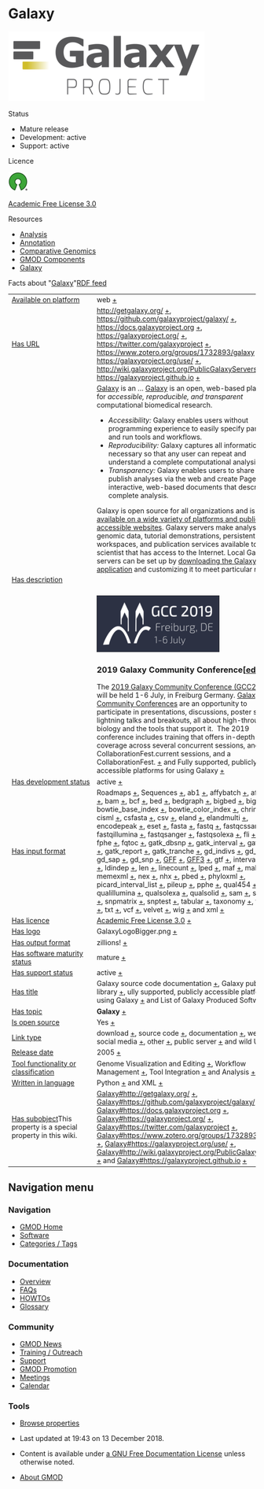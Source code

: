 



<span id="top"></span>




# <span dir="auto">Galaxy</span>










<img
src="https://raw.githubusercontent.com/GMOD/gmod.github.io/main/mediawiki/images/thumb/c/c7/GalaxyLogoBigger.png/400px-GalaxyLogoBigger.png"
srcset="https://raw.githubusercontent.com/GMOD/gmod.github.io/main/mediawiki/images/thumb/c/c7/GalaxyLogoBigger.png/600px-GalaxyLogoBigger.png 1.5x, https://raw.githubusercontent.com/GMOD/gmod.github.io/main/mediawiki/images/thumb/c/c7/GalaxyLogoBigger.png/800px-GalaxyLogoBigger.png 2x"
width="400" height="142" alt="Galaxy logo" />



Status



- Mature release
- Development: active
- Support: active



Licence


<a href="http://opensource.org/" rel="nofollow"><img
src="https://raw.githubusercontent.com/GMOD/gmod.github.io/main/mediawiki/images/thumb/6/66/Osi_symbol.png/40px-Osi_symbol.png"
srcset="https://raw.githubusercontent.com/GMOD/gmod.github.io/main/mediawiki/images/thumb/6/66/Osi_symbol.png/60px-Osi_symbol.png 1.5x, https://raw.githubusercontent.com/GMOD/gmod.github.io/main/mediawiki/images/thumb/6/66/Osi_symbol.png/80px-Osi_symbol.png 2x"
width="40" height="39" alt="} is open source" /></a>



<a href="http://opensource.org/licenses/AFL-3.0" class="external text"
rel="nofollow">Academic Free License 3.0</a>



Resources




- [Analysis](Category%3AAnalysis "Category%3AAnalysis")
- [Annotation](Category%3AAnnotation "Category%3AAnnotation")
- [Comparative
  Genomics](Category%3AComparative_Genomics "Category%3AComparative Genomics")
- [GMOD Components](Category%3AGMOD_Components "Category%3AGMOD Components")
- [Galaxy](Category%3AGalaxy "Category%3AGalaxy")



<span class="smwfactboxhead">Facts about
"<span class="swmfactboxheadbrowse">[Galaxy](Special%3ABrowse/Galaxy "Special%3ABrowse/Galaxy")</span>"</span><span class="smwrdflink"><span class="rdflink">[RDF
feed](http://gmod.org/wiki/Special:ExportRDF/Galaxy "Special:ExportRDF/Galaxy")</span></span>

<table class="smwfacttable">
<colgroup>
<col style="width: 50%" />
<col style="width: 50%" />
</colgroup>
<tbody>
<tr class="odd row-odd">
<td class="smwpropname"><a href="Property%3AAvailable_on_platform"
title="Property:Available on platform">Available on platform</a></td>
<td class="smwprops">web <span class="smwsearch"><a
href="Special%3ASearchByProperty/Available-20on-20platform/web"
title="Special%3ASearchByProperty/Available-20on-20platform/web">+</a></span></td>
</tr>
<tr class="even row-even">
<td class="smwpropname"><a href="Property%3AHas_URL"
title="Property:Has URL">Has URL</a></td>
<td class="smwprops"><a href="http://getgalaxy.org/"
class="external free" rel="nofollow">http://getgalaxy.org/</a> <span
class="smwsearch"><a
href="Special%3ASearchByProperty/Has-20URL/http%3A-2F-2Fgetgalaxy.org-2F"
title="Special%3ASearchByProperty/Has-20URL/http%3A-2F-2Fgetgalaxy.org-2F">+</a></span>,
<a href="https://github.com/galaxyproject/galaxy/" class="external free"
rel="nofollow">https://github.com/galaxyproject/galaxy/</a> <span
class="smwsearch"><a
href="Special%3ASearchByProperty/Has-20URL/https%3A-2F-2Fgithub.com-2Fgalaxyproject-2Fgalaxy-2F"
title="Special%3ASearchByProperty/Has-20URL/https%3A-2F-2Fgithub.com-2Fgalaxyproject-2Fgalaxy-2F">+</a></span>,
<a href="https://docs.galaxyproject.org" class="external free"
rel="nofollow">https://docs.galaxyproject.org</a> <span
class="smwsearch"><a
href="Special%3ASearchByProperty/Has-20URL/https%3A-2F-2Fdocs.galaxyproject.org"
title="Special%3ASearchByProperty/Has-20URL/https%3A-2F-2Fdocs.galaxyproject.org">+</a></span>,
<a href="https://galaxyproject.org/" class="external free"
rel="nofollow">https://galaxyproject.org/</a> <span class="smwsearch"><a
href="Special%3ASearchByProperty/Has-20URL/https%3A-2F-2Fgalaxyproject.org-2F"
title="Special%3ASearchByProperty/Has-20URL/https%3A-2F-2Fgalaxyproject.org-2F">+</a></span>,
<a href="https://twitter.com/galaxyproject" class="external free"
rel="nofollow">https://twitter.com/galaxyproject</a> <span
class="smwsearch"><a
href="Special%3ASearchByProperty/Has-20URL/https%3A-2F-2Ftwitter.com-2Fgalaxyproject"
title="Special%3ASearchByProperty/Has-20URL/https%3A-2F-2Ftwitter.com-2Fgalaxyproject">+</a></span>,
<a href="https://www.zotero.org/groups/1732893/galaxy"
class="external free"
rel="nofollow">https://www.zotero.org/groups/1732893/galaxy</a> <span
class="smwsearch"><a
href="Special%3ASearchByProperty/Has-20URL/https%3A-2F-2Fwww.zotero.org-2Fgroups-2F1732893-2Fgalaxy"
title="Special%3ASearchByProperty/Has-20URL/https%3A-2F-2Fwww.zotero.org-2Fgroups-2F1732893-2Fgalaxy">+</a></span>,
<a href="https://galaxyproject.org/use/" class="external free"
rel="nofollow">https://galaxyproject.org/use/</a> <span
class="smwsearch"><a
href="Special%3ASearchByProperty/Has-20URL/https%3A-2F-2Fgalaxyproject.org-2Fuse-2F"
title="Special%3ASearchByProperty/Has-20URL/https%3A-2F-2Fgalaxyproject.org-2Fuse-2F">+</a></span>,
<a href="http://wiki.galaxyproject.org/PublicGalaxyServers"
class="external free"
rel="nofollow">http://wiki.galaxyproject.org/PublicGalaxyServers</a>
<span class="smwsearch"><a
href="Special%3ASearchByProperty/Has-20URL/http%3A-2F-2Fwiki.galaxyproject.org-2FPublicGalaxyServers"
title="Special%3ASearchByProperty/Has-20URL/http%3A-2F-2Fwiki.galaxyproject.org-2FPublicGalaxyServers">+</a></span>
and <a href="https://galaxyproject.github.io" class="external free"
rel="nofollow">https://galaxyproject.github.io</a> <span
class="smwsearch"><a
href="Special%3ASearchByProperty/Has-20URL/https%3A-2F-2Fgalaxyproject.github.io"
title="Special%3ASearchByProperty/Has-20URL/https%3A-2F-2Fgalaxyproject.github.io">+</a></span></td>
</tr>
<tr class="odd row-odd">
<td class="smwpropname"><a href="Property%3AHas_description"
title="Property:Has description">Has description</a></td>
<td class="smwprops"><a href="https://galaxyproject.org/"
class="external text" rel="nofollow">Galaxy</a> is an <span
class="smw-highlighter" data-type="2" data-state="persistent"
data-title="Information"><span class="smwtext"> … </span><span
class="smwttcontent"><a href="https://galaxyproject.org/"
class="external text" rel="nofollow">Galaxy</a> is an open, web-based
platform for <em>accessible, reproducible, and transparent</em>
computational biomedical research. </span></span>
<ul>
<li><em>Accessibility:</em> Galaxy enables users without programming
experience to easily specify parameters and run tools and
workflows.</li>
<li><em>Reproducibility:</em> Galaxy captures all information necessary
so that any user can repeat and understand a complete computational
analysis.</li>
<li><em>Transparency:</em> Galaxy enables users to share and publish
analyses via the web and create Pages--interactive, web-based documents
that describe a complete analysis.</li>
</ul>
<p>Galaxy is open source for all organizations and is <a
href="https://galaxyproject.org/use/" class="external text"
rel="nofollow">available on a wide variety of platforms and publicly
accessible websites</a>. Galaxy servers make analysis tools, genomic
data, tutorial demonstrations, persistent workspaces, and publication
services available to any scientist that has access to the Internet.
Local Galaxy servers can be set up by <a href="http://getgalaxy.org/"
class="external text" rel="nofollow">downloading the Galaxy
application</a> and customizing it to meet particular needs.</p>
<p><br />
</p>

<img
src="https://raw.githubusercontent.com/GMOD/gmod.github.io/main/mediawiki/images/thumb/e/ed/GCC2019Logo.png/250px-GCC2019Logo.png"
srcset="https://raw.githubusercontent.com/GMOD/gmod.github.io/main/mediawiki/images/e/ed/GCC2019Logo.png 1.5x, https://raw.githubusercontent.com/GMOD/gmod.github.io/main/mediawiki/images/e/ed/GCC2019Logo.png 2x"
width="250" height="115"
alt="link=https://galaxyproject.org/events/gcc2019/ 2019 Galaxy Community Conference" />

<h3 id="galaxy-community-conferenceedit"><span
id="2019_Galaxy_Community_Conference" class="mw-headline">2019 Galaxy
Community Conference</span><span class="mw-editsection"><span
class="mw-editsection-bracket">[</span><a
href="http://gmod.org/mediawiki/index.php?title=Galaxy&amp;action=edit&amp;section=1"
title="Edit section: 2019 Galaxy Community Conference">edit</a><span
class="mw-editsection-bracket">]</span></span></h3>
The <a href="https://galaxyproject.org/events/gcc2019"
class="external text" rel="nofollow">2019 Galaxy Community Conference
(GCC2019)</a> will be held 1-6 July, in Freiburg Germany. <a
href="https://galaxyproejct.org/gcc2" class="external text"
rel="nofollow">Galaxy Community Conferences</a> are an opportunity to
participate in presentations, discussions, poster sessions, lightning
talks and breakouts, all about high-throughput biology and the tools
that support it.  The 2019 conference includes training that offers
in-depth topic coverage across several concurrent sessions, and a
CollaborationFest.current sessions, and a CollaborationFest. <span
class="smwsearch"><a
href="http://gmod.org/mediawiki/index.php?title=Special%3ASearchByProperty&amp;x=Has-20description%2F-5Bhttps%3A-2F-2Fgalaxyproject.org-2F-20Galaxy-5D-20is-20an-20open%2C-20web-2Dbased-20platform-20for-20-27-27accessible%2C-20reproducible%2C-20and-20transparent-27-27-20computational-20biomedical-20research.-0A%2A-20-27-27Accessibility%3A-27-27-20Galaxy-20enables-20users-20without-20programming-20experience-20to-20easily-20specify-20parameters-20and-20run-20tools-20and-20workflows.-0A%2A-20-27-27Reproducibility%3A-27-27-20Galaxy-20captures-20all-20information-20necessary-20so-20that-20any-20user-20can-20repeat-20and-20understand-20a-20complete-20computational-20analysis.-0A%2A-20-27-27Transparency%3A-27-27-20Galaxy-20enables-20users-20to-20share-20and-20publish-20analyses-20via-20the-20web-20and-20create-20Pages-2D-2Dinteractive%2C-20web-2Dbased-20documents-20that-20describe-20a-20complete-20analysis.-0A-0AGalaxy-20is-20open-20source-20for-20all-20organizations-20and-20is-20-5Bhttps%3A-2F-2Fgalaxyproject.org-2Fuse-2F-20available-20on-20a-20wide-20variety-20of-20platforms-20and-20publicly-20accessible-20websites-5D.-20Galaxy-20servers-20make-20analysis-20tools%2C-20genomic-20data%2C-20tutorial-20demonstrations%2C-20persistent-20workspaces%2C-20and-20publication-20services-20available-20to-20any-20scientist-20that-20has-20access-20to-20the-20Internet.-20Local-20Galaxy-20servers-20can-20be-20set-20up-20by-20-5Bhttp%3A-2F-2Fgetgalaxy.org-2F-20downloading-20the-20Galaxy-20application-5D-20and-20customizing-20it-20to-20meet-20particular-20needs.-0A-0A-0A-5B-5BFile%3AGCC2019Logo.png-7Cleft-7C250px-7Clink%3Dhttps%3A-2F-2Fgalaxyproject.org-2Fevents-2Fgcc2019-2F-202019-20Galaxy-20Community-20Conference-5D-5D-0A-0A%3D%3D%3D-202019-20Galaxy-20Community-20Conference-20%3D%3D%3D-0A-0AThe-20-5Bhttps%3A-2F-2Fgalaxyproject.org-2Fevents-2Fgcc2019-202019-20Galaxy-20Community-20Conference-20%28GCC2019%29-5D-20will-20be-20held-201-2D6-20July%2C-20in-20Freiburg-20Germany.-20-5Bhttps%3A-2F-2Fgalaxyproejct.org-2Fgcc2-20Galaxy-20Community-20Conferences-5D-20are-20an-20opportunity-20to-20participate-20in-20presentations%2C-20discussions%2C-20poster-20sessions%2C-20lightning-20talks-20and-20breakouts%2C-20all-20about-20high-2Dthroughput-20biology-20and-20the-20tools-20that-20support-20it.-20%C2%A0The-202019-20conference-20includes-20training-20that-20offers-20in-2Ddepth-20topic-20coverage-20across-20several-20concurrent-20sessions%2C-20and-20a-20CollaborationFest."
class="external text" rel="nofollow">+</a></span> and Fully supported,
publicly accessible platforms for using Galaxy <span
class="smwsearch"><a
href="Special%3ASearchByProperty/Has-20description/Fully-20supported,-20publicly-20accessible-20platforms-20for-20using-20Galaxy"
title="Special%3ASearchByProperty/Has-20description/Fully-20supported,-20publicly-20accessible-20platforms-20for-20using-20Galaxy">+</a></span></td>
</tr>
<tr class="even row-even">
<td class="smwpropname"><a href="Property%3AHas_development_status"
title="Property:Has development status">Has development status</a></td>
<td class="smwprops">active <span class="smwsearch"><a
href="Special%3ASearchByProperty/Has-20development-20status/active"
title="Special%3ASearchByProperty/Has-20development-20status/active">+</a></span></td>
</tr>
<tr class="odd row-odd">
<td class="smwpropname"><a href="Property%3AHas_input_format"
title="Property:Has input format">Has input format</a></td>
<td class="smwprops">Roadmaps <span class="smwsearch"><a
href="Special%3ASearchByProperty/Has-20input-20format/Roadmaps"
title="Special%3ASearchByProperty/Has-20input-20format/Roadmaps">+</a></span>,
Sequences <span class="smwsearch"><a
href="Special%3ASearchByProperty/Has-20input-20format/Sequences"
title="Special%3ASearchByProperty/Has-20input-20format/Sequences">+</a></span>,
ab1 <span class="smwsearch"><a
href="Special%3ASearchByProperty/Has-20input-20format/ab1"
title="Special%3ASearchByProperty/Has-20input-20format/ab1">+</a></span>,
affybatch <span class="smwsearch"><a
href="Special%3ASearchByProperty/Has-20input-20format/affybatch"
title="Special%3ASearchByProperty/Has-20input-20format/affybatch">+</a></span>,
afg <span class="smwsearch"><a
href="Special%3ASearchByProperty/Has-20input-20format/afg"
title="Special%3ASearchByProperty/Has-20input-20format/afg">+</a></span>,
axt <span class="smwsearch"><a
href="Special%3ASearchByProperty/Has-20input-20format/axt"
title="Special%3ASearchByProperty/Has-20input-20format/axt">+</a></span>,
bam <span class="smwsearch"><a
href="Special%3ASearchByProperty/Has-20input-20format/bam"
title="Special%3ASearchByProperty/Has-20input-20format/bam">+</a></span>,
bcf <span class="smwsearch"><a
href="Special%3ASearchByProperty/Has-20input-20format/bcf"
title="Special%3ASearchByProperty/Has-20input-20format/bcf">+</a></span>,
bed <span class="smwsearch"><a
href="Special%3ASearchByProperty/Has-20input-20format/bed"
title="Special%3ASearchByProperty/Has-20input-20format/bed">+</a></span>,
bedgraph <span class="smwsearch"><a
href="Special%3ASearchByProperty/Has-20input-20format/bedgraph"
title="Special%3ASearchByProperty/Has-20input-20format/bedgraph">+</a></span>,
bigbed <span class="smwsearch"><a
href="Special%3ASearchByProperty/Has-20input-20format/bigbed"
title="Special%3ASearchByProperty/Has-20input-20format/bigbed">+</a></span>,
bigwig <span class="smwsearch"><a
href="Special%3ASearchByProperty/Has-20input-20format/bigwig"
title="Special%3ASearchByProperty/Has-20input-20format/bigwig">+</a></span>,
bowtie_base_index <span class="smwsearch"><a
href="Special%3ASearchByProperty/Has-20input-20format/bowtie_base_index"
title="Special%3ASearchByProperty/Has-20input-20format/bowtie base index">+</a></span>,
bowtie_color_index <span class="smwsearch"><a
href="Special%3ASearchByProperty/Has-20input-20format/bowtie_color_index"
title="Special%3ASearchByProperty/Has-20input-20format/bowtie color index">+</a></span>,
chrint <span class="smwsearch"><a
href="Special%3ASearchByProperty/Has-20input-20format/chrint"
title="Special%3ASearchByProperty/Has-20input-20format/chrint">+</a></span>,
cisml <span class="smwsearch"><a
href="Special%3ASearchByProperty/Has-20input-20format/cisml"
title="Special%3ASearchByProperty/Has-20input-20format/cisml">+</a></span>,
csfasta <span class="smwsearch"><a
href="Special%3ASearchByProperty/Has-20input-20format/csfasta"
title="Special%3ASearchByProperty/Has-20input-20format/csfasta">+</a></span>,
csv <span class="smwsearch"><a
href="Special%3ASearchByProperty/Has-20input-20format/csv"
title="Special%3ASearchByProperty/Has-20input-20format/csv">+</a></span>,
eland <span class="smwsearch"><a
href="Special%3ASearchByProperty/Has-20input-20format/eland"
title="Special%3ASearchByProperty/Has-20input-20format/eland">+</a></span>,
elandmulti <span class="smwsearch"><a
href="Special%3ASearchByProperty/Has-20input-20format/elandmulti"
title="Special%3ASearchByProperty/Has-20input-20format/elandmulti">+</a></span>,
encodepeak <span class="smwsearch"><a
href="Special%3ASearchByProperty/Has-20input-20format/encodepeak"
title="Special%3ASearchByProperty/Has-20input-20format/encodepeak">+</a></span>,
eset <span class="smwsearch"><a
href="Special%3ASearchByProperty/Has-20input-20format/eset"
title="Special%3ASearchByProperty/Has-20input-20format/eset">+</a></span>,
fasta <span class="smwsearch"><a
href="Special%3ASearchByProperty/Has-20input-20format/fasta"
title="Special%3ASearchByProperty/Has-20input-20format/fasta">+</a></span>,
fastq <span class="smwsearch"><a
href="Special%3ASearchByProperty/Has-20input-20format/fastq"
title="Special%3ASearchByProperty/Has-20input-20format/fastq">+</a></span>,
fastqcssanger <span class="smwsearch"><a
href="Special%3ASearchByProperty/Has-20input-20format/fastqcssanger"
title="Special%3ASearchByProperty/Has-20input-20format/fastqcssanger">+</a></span>,
fastqillumina <span class="smwsearch"><a
href="Special%3ASearchByProperty/Has-20input-20format/fastqillumina"
title="Special%3ASearchByProperty/Has-20input-20format/fastqillumina">+</a></span>,
fastqsanger <span class="smwsearch"><a
href="Special%3ASearchByProperty/Has-20input-20format/fastqsanger"
title="Special%3ASearchByProperty/Has-20input-20format/fastqsanger">+</a></span>,
fastqsolexa <span class="smwsearch"><a
href="Special%3ASearchByProperty/Has-20input-20format/fastqsolexa"
title="Special%3ASearchByProperty/Has-20input-20format/fastqsolexa">+</a></span>,
fli <span class="smwsearch"><a
href="Special%3ASearchByProperty/Has-20input-20format/fli"
title="Special%3ASearchByProperty/Has-20input-20format/fli">+</a></span>,
fped <span class="smwsearch"><a
href="Special%3ASearchByProperty/Has-20input-20format/fped"
title="Special%3ASearchByProperty/Has-20input-20format/fped">+</a></span>,
fphe <span class="smwsearch"><a
href="Special%3ASearchByProperty/Has-20input-20format/fphe"
title="Special%3ASearchByProperty/Has-20input-20format/fphe">+</a></span>,
fqtoc <span class="smwsearch"><a
href="Special%3ASearchByProperty/Has-20input-20format/fqtoc"
title="Special%3ASearchByProperty/Has-20input-20format/fqtoc">+</a></span>,
gatk_dbsnp <span class="smwsearch"><a
href="Special%3ASearchByProperty/Has-20input-20format/gatk_dbsnp"
title="Special%3ASearchByProperty/Has-20input-20format/gatk dbsnp">+</a></span>,
gatk_interval <span class="smwsearch"><a
href="Special%3ASearchByProperty/Has-20input-20format/gatk_interval"
title="Special%3ASearchByProperty/Has-20input-20format/gatk interval">+</a></span>,
gatk_recal <span class="smwsearch"><a
href="Special%3ASearchByProperty/Has-20input-20format/gatk_recal"
title="Special%3ASearchByProperty/Has-20input-20format/gatk recal">+</a></span>,
gatk_report <span class="smwsearch"><a
href="Special%3ASearchByProperty/Has-20input-20format/gatk_report"
title="Special%3ASearchByProperty/Has-20input-20format/gatk report">+</a></span>,
gatk_tranche <span class="smwsearch"><a
href="Special%3ASearchByProperty/Has-20input-20format/gatk_tranche"
title="Special%3ASearchByProperty/Has-20input-20format/gatk tranche">+</a></span>,
gd_indivs <span class="smwsearch"><a
href="Special%3ASearchByProperty/Has-20input-20format/gd_indivs"
title="Special%3ASearchByProperty/Has-20input-20format/gd indivs">+</a></span>,
gd_ped <span class="smwsearch"><a
href="Special%3ASearchByProperty/Has-20input-20format/gd_ped"
title="Special%3ASearchByProperty/Has-20input-20format/gd ped">+</a></span>,
gd_sap <span class="smwsearch"><a
href="Special%3ASearchByProperty/Has-20input-20format/gd_sap"
title="Special%3ASearchByProperty/Has-20input-20format/gd sap">+</a></span>,
gd_snp <span class="smwsearch"><a
href="Special%3ASearchByProperty/Has-20input-20format/gd_snp"
title="Special%3ASearchByProperty/Has-20input-20format/gd snp">+</a></span>,
<a href="GFF" title="GFF">GFF</a> <span class="smwsearch"><a
href="Special%3ASearchByProperty/Has-20input-20format/-5B-5BGFF-5D-5D"
title="Special%3ASearchByProperty/Has-20input-20format/-5B-5BGFF-5D-5D">+</a></span>,
<a href="GFF3" title="GFF3">GFF3</a> <span class="smwsearch"><a
href="Special%3ASearchByProperty/Has-20input-20format/-5B-5BGFF3-5D-5D"
title="Special%3ASearchByProperty/Has-20input-20format/-5B-5BGFF3-5D-5D">+</a></span>,
gtf <span class="smwsearch"><a
href="Special%3ASearchByProperty/Has-20input-20format/gtf"
title="Special%3ASearchByProperty/Has-20input-20format/gtf">+</a></span>,
interval <span class="smwsearch"><a
href="Special%3ASearchByProperty/Has-20input-20format/interval"
title="Special%3ASearchByProperty/Has-20input-20format/interval">+</a></span>,
lav <span class="smwsearch"><a
href="Special%3ASearchByProperty/Has-20input-20format/lav"
title="Special%3ASearchByProperty/Has-20input-20format/lav">+</a></span>,
ldindep <span class="smwsearch"><a
href="Special%3ASearchByProperty/Has-20input-20format/ldindep"
title="Special%3ASearchByProperty/Has-20input-20format/ldindep">+</a></span>,
len <span class="smwsearch"><a
href="Special%3ASearchByProperty/Has-20input-20format/len"
title="Special%3ASearchByProperty/Has-20input-20format/len">+</a></span>,
linecount <span class="smwsearch"><a
href="Special%3ASearchByProperty/Has-20input-20format/linecount"
title="Special%3ASearchByProperty/Has-20input-20format/linecount">+</a></span>,
lped <span class="smwsearch"><a
href="Special%3ASearchByProperty/Has-20input-20format/lped"
title="Special%3ASearchByProperty/Has-20input-20format/lped">+</a></span>,
maf <span class="smwsearch"><a
href="Special%3ASearchByProperty/Has-20input-20format/maf"
title="Special%3ASearchByProperty/Has-20input-20format/maf">+</a></span>,
malist <span class="smwsearch"><a
href="Special%3ASearchByProperty/Has-20input-20format/malist"
title="Special%3ASearchByProperty/Has-20input-20format/malist">+</a></span>,
memexml <span class="smwsearch"><a
href="Special%3ASearchByProperty/Has-20input-20format/memexml"
title="Special%3ASearchByProperty/Has-20input-20format/memexml">+</a></span>,
nex <span class="smwsearch"><a
href="Special%3ASearchByProperty/Has-20input-20format/nex"
title="Special%3ASearchByProperty/Has-20input-20format/nex">+</a></span>,
nhx <span class="smwsearch"><a
href="Special%3ASearchByProperty/Has-20input-20format/nhx"
title="Special%3ASearchByProperty/Has-20input-20format/nhx">+</a></span>,
pbed <span class="smwsearch"><a
href="Special%3ASearchByProperty/Has-20input-20format/pbed"
title="Special%3ASearchByProperty/Has-20input-20format/pbed">+</a></span>,
phyloxml <span class="smwsearch"><a
href="Special%3ASearchByProperty/Has-20input-20format/phyloxml"
title="Special%3ASearchByProperty/Has-20input-20format/phyloxml">+</a></span>,
picard_interval_list <span class="smwsearch"><a
href="Special%3ASearchByProperty/Has-20input-20format/picard_interval_list"
title="Special%3ASearchByProperty/Has-20input-20format/picard interval list">+</a></span>,
pileup <span class="smwsearch"><a
href="Special%3ASearchByProperty/Has-20input-20format/pileup"
title="Special%3ASearchByProperty/Has-20input-20format/pileup">+</a></span>,
pphe <span class="smwsearch"><a
href="Special%3ASearchByProperty/Has-20input-20format/pphe"
title="Special%3ASearchByProperty/Has-20input-20format/pphe">+</a></span>,
qual454 <span class="smwsearch"><a
href="Special%3ASearchByProperty/Has-20input-20format/qual454"
title="Special%3ASearchByProperty/Has-20input-20format/qual454">+</a></span>,
qualillumina <span class="smwsearch"><a
href="Special%3ASearchByProperty/Has-20input-20format/qualillumina"
title="Special%3ASearchByProperty/Has-20input-20format/qualillumina">+</a></span>,
qualsolexa <span class="smwsearch"><a
href="Special%3ASearchByProperty/Has-20input-20format/qualsolexa"
title="Special%3ASearchByProperty/Has-20input-20format/qualsolexa">+</a></span>,
qualsolid <span class="smwsearch"><a
href="Special%3ASearchByProperty/Has-20input-20format/qualsolid"
title="Special%3ASearchByProperty/Has-20input-20format/qualsolid">+</a></span>,
sam <span class="smwsearch"><a
href="Special%3ASearchByProperty/Has-20input-20format/sam"
title="Special%3ASearchByProperty/Has-20input-20format/sam">+</a></span>,
scf <span class="smwsearch"><a
href="Special%3ASearchByProperty/Has-20input-20format/scf"
title="Special%3ASearchByProperty/Has-20input-20format/scf">+</a></span>,
sff <span class="smwsearch"><a
href="Special%3ASearchByProperty/Has-20input-20format/sff"
title="Special%3ASearchByProperty/Has-20input-20format/sff">+</a></span>,
snpmatrix <span class="smwsearch"><a
href="Special%3ASearchByProperty/Has-20input-20format/snpmatrix"
title="Special%3ASearchByProperty/Has-20input-20format/snpmatrix">+</a></span>,
snptest <span class="smwsearch"><a
href="Special%3ASearchByProperty/Has-20input-20format/snptest"
title="Special%3ASearchByProperty/Has-20input-20format/snptest">+</a></span>,
tabular <span class="smwsearch"><a
href="Special%3ASearchByProperty/Has-20input-20format/tabular"
title="Special%3ASearchByProperty/Has-20input-20format/tabular">+</a></span>,
taxonomy <span class="smwsearch"><a
href="Special%3ASearchByProperty/Has-20input-20format/taxonomy"
title="Special%3ASearchByProperty/Has-20input-20format/taxonomy">+</a></span>,
twobit <span class="smwsearch"><a
href="Special%3ASearchByProperty/Has-20input-20format/twobit"
title="Special%3ASearchByProperty/Has-20input-20format/twobit">+</a></span>,
txt <span class="smwsearch"><a
href="Special%3ASearchByProperty/Has-20input-20format/txt"
title="Special%3ASearchByProperty/Has-20input-20format/txt">+</a></span>,
vcf <span class="smwsearch"><a
href="Special%3ASearchByProperty/Has-20input-20format/vcf"
title="Special%3ASearchByProperty/Has-20input-20format/vcf">+</a></span>,
velvet <span class="smwsearch"><a
href="Special%3ASearchByProperty/Has-20input-20format/velvet"
title="Special%3ASearchByProperty/Has-20input-20format/velvet">+</a></span>,
wig <span class="smwsearch"><a
href="Special%3ASearchByProperty/Has-20input-20format/wig"
title="Special%3ASearchByProperty/Has-20input-20format/wig">+</a></span>
and xml <span class="smwsearch"><a
href="Special%3ASearchByProperty/Has-20input-20format/xml"
title="Special%3ASearchByProperty/Has-20input-20format/xml">+</a></span></td>
</tr>
<tr class="even row-even">
<td class="smwpropname"><a href="Property%3AHas_licence"
title="Property:Has licence">Has licence</a></td>
<td class="smwprops"><a href="http://opensource.org/licenses/AFL-3.0"
class="external text" rel="nofollow">Academic Free License 3.0</a> <span
class="smwsearch"><a
href="Special%3ASearchByProperty/Has-20licence/-5Bhttp%3A-2F-2Fopensource.org-2Flicenses-2FAFL-2D3.0-20Academic-20Free-20License-203.0-5D"
title="Special%3ASearchByProperty/Has-20licence/-5Bhttp%3A-2F-2Fopensource.org-2Flicenses-2FAFL-2D3.0-20Academic-20Free-20License-203.0-5D">+</a></span></td>
</tr>
<tr class="odd row-odd">
<td class="smwpropname"><a href="Property%3AHas_logo"
title="Property:Has logo">Has logo</a></td>
<td class="smwprops">GalaxyLogoBigger.png <span class="smwsearch"><a
href="Special%3ASearchByProperty/Has-20logo/GalaxyLogoBigger.png"
title="Special%3ASearchByProperty/Has-20logo/GalaxyLogoBigger.png">+</a></span></td>
</tr>
<tr class="even row-even">
<td class="smwpropname"><a href="Property%3AHas_output_format"
title="Property:Has output format">Has output format</a></td>
<td class="smwprops">zillions! <span class="smwsearch"><a
href="Special%3ASearchByProperty/Has-20output-20format/zillions!"
title="Special%3ASearchByProperty/Has-20output-20format/zillions!">+</a></span></td>
</tr>
<tr class="odd row-odd">
<td class="smwpropname"><a href="Property%3AHas_software_maturity_status"
title="Property:Has software maturity status">Has software maturity
status</a></td>
<td class="smwprops">mature <span class="smwsearch"><a
href="Special%3ASearchByProperty/Has-20software-20maturity-20status/mature"
title="Special%3ASearchByProperty/Has-20software-20maturity-20status/mature">+</a></span></td>
</tr>
<tr class="even row-even">
<td class="smwpropname"><a href="Property%3AHas_support_status"
title="Property:Has support status">Has support status</a></td>
<td class="smwprops">active <span class="smwsearch"><a
href="Special%3ASearchByProperty/Has-20support-20status/active"
title="Special%3ASearchByProperty/Has-20support-20status/active">+</a></span></td>
</tr>
<tr class="odd row-odd">
<td class="smwpropname"><a href="Property%3AHas_title"
title="Property:Has title">Has title</a></td>
<td class="smwprops">Galaxy source code documentation <span
class="smwsearch"><a
href="Special%3ASearchByProperty/Has-20title/Galaxy-20source-20code-20documentation"
title="Special%3ASearchByProperty/Has-20title/Galaxy-20source-20code-20documentation">+</a></span>,
Galaxy publication library <span class="smwsearch"><a
href="Special%3ASearchByProperty/Has-20title/Galaxy-20publication-20library"
title="Special%3ASearchByProperty/Has-20title/Galaxy-20publication-20library">+</a></span>,
ully supported, publicly accessible platforms for using Galaxy <span
class="smwsearch"><a
href="Special%3ASearchByProperty/Has-20title/ully-20supported,-20publicly-20accessible-20platforms-20for-20using-20Galaxy"
title="Special%3ASearchByProperty/Has-20title/ully-20supported,-20publicly-20accessible-20platforms-20for-20using-20Galaxy">+</a></span>
and List of Galaxy Produced Software <span class="smwsearch"><a
href="Special%3ASearchByProperty/Has-20title/List-20of-20Galaxy-20Produced-20Software"
title="Special%3ASearchByProperty/Has-20title/List-20of-20Galaxy-20Produced-20Software">+</a></span></td>
</tr>
<tr class="even row-even">
<td class="smwpropname"><a href="Property%3AHas_topic"
title="Property:Has topic">Has topic</a></td>
<td class="smwprops"><strong>Galaxy</strong> <span class="smwsearch"><a
href="Special%3ASearchByProperty/Has-20topic/Galaxy"
title="Special%3ASearchByProperty/Has-20topic/Galaxy">+</a></span></td>
</tr>
<tr class="odd row-odd">
<td class="smwpropname"><a href="Property%3AIs_open_source"
title="Property:Is open source">Is open source</a></td>
<td class="smwprops">Yes <span class="smwsearch"><a
href="Special%3ASearchByProperty/Is-20open-20source/Yes"
title="Special%3ASearchByProperty/Is-20open-20source/Yes">+</a></span></td>
</tr>
<tr class="even row-even">
<td class="smwpropname"><a href="Property%3ALink_type"
title="Property:Link type">Link type</a></td>
<td class="smwprops">download <span class="smwsearch"><a
href="Special%3ASearchByProperty/Link-20type/download"
title="Special%3ASearchByProperty/Link-20type/download">+</a></span>,
source code <span class="smwsearch"><a
href="Special%3ASearchByProperty/Link-20type/source-20code"
title="Special%3ASearchByProperty/Link-20type/source-20code">+</a></span>,
documentation <span class="smwsearch"><a
href="Special%3ASearchByProperty/Link-20type/documentation"
title="Special%3ASearchByProperty/Link-20type/documentation">+</a></span>,
website <span class="smwsearch"><a
href="Special%3ASearchByProperty/Link-20type/website"
title="Special%3ASearchByProperty/Link-20type/website">+</a></span>,
social media <span class="smwsearch"><a
href="Special%3ASearchByProperty/Link-20type/social-20media"
title="Special%3ASearchByProperty/Link-20type/social-20media">+</a></span>,
other <span class="smwsearch"><a
href="Special%3ASearchByProperty/Link-20type/other"
title="Special%3ASearchByProperty/Link-20type/other">+</a></span>, public
server <span class="smwsearch"><a
href="Special%3ASearchByProperty/Link-20type/public-20server"
title="Special%3ASearchByProperty/Link-20type/public-20server">+</a></span>
and wild URL <span class="smwsearch"><a
href="Special%3ASearchByProperty/Link-20type/wild-20URL"
title="Special%3ASearchByProperty/Link-20type/wild-20URL">+</a></span></td>
</tr>
<tr class="odd row-odd">
<td class="smwpropname"><a href="Property%3ARelease_date"
title="Property:Release date">Release date</a></td>
<td class="smwprops">2005 <span class="smwsearch"><a
href="Special%3ASearchByProperty/Release-20date/2005"
title="Special%3ASearchByProperty/Release-20date/2005">+</a></span></td>
</tr>
<tr class="even row-even">
<td class="smwpropname"><a
href="Property%3ATool_functionality_or_classification"
title="Property:Tool functionality or classification">Tool functionality or
classification</a></td>
<td class="smwprops">Genome Visualization and Editing <span
class="smwsearch"><a
href="Special%3ASearchByProperty/Tool-20functionality-20or-20classification/Genome-20Visualization-20and-20Editing"
title="Special%3ASearchByProperty/Tool-20functionality-20or-20classification/Genome-20Visualization-20and-20Editing">+</a></span>,
Workflow Management <span class="smwsearch"><a
href="Special%3ASearchByProperty/Tool-20functionality-20or-20classification/Workflow-20Management"
title="Special%3ASearchByProperty/Tool-20functionality-20or-20classification/Workflow-20Management">+</a></span>,
Tool Integration <span class="smwsearch"><a
href="Special%3ASearchByProperty/Tool-20functionality-20or-20classification/Tool-20Integration"
title="Special%3ASearchByProperty/Tool-20functionality-20or-20classification/Tool-20Integration">+</a></span>
and Analysis <span class="smwsearch"><a
href="Special%3ASearchByProperty/Tool-20functionality-20or-20classification/Analysis"
title="Special%3ASearchByProperty/Tool-20functionality-20or-20classification/Analysis">+</a></span></td>
</tr>
<tr class="odd row-odd">
<td class="smwpropname"><a href="Property%3AWritten_in_language"
title="Property:Written in language">Written in language</a></td>
<td class="smwprops">Python <span class="smwsearch"><a
href="Special%3ASearchByProperty/Written-20in-20language/Python"
title="Special%3ASearchByProperty/Written-20in-20language/Python">+</a></span>
and XML <span class="smwsearch"><a
href="Special%3ASearchByProperty/Written-20in-20language/XML"
title="Special%3ASearchByProperty/Written-20in-20language/XML">+</a></span></td>
</tr>
<tr class="even row-even">
<td class="smwspecname"><span class="smw-highlighter" data-type="1"
data-state="inline" data-title="Property"><span class="smwbuiltin"><a
href="Property%3AHas_subobject" title="Property:Has subobject">Has
subobject</a></span><span class="smwttcontent">This property is a
special property in this wiki.</span></span></td>
<td class="smwspecs"><a href="Galaxy.1#http:.2F.2Fgetgalaxy.org.2F"
title="Galaxy">Galaxy#http://getgalaxy.org/</a> <span
class="smwsearch"><a
href="Special%3ASearchByProperty/Has-20subobject/Galaxy-23http%3A-2F-2Fgetgalaxy.org-2F"
title="Special%3ASearchByProperty/Has-20subobject/Galaxy-23http%3A-2F-2Fgetgalaxy.org-2F">+</a></span>,
<a href="Galaxy.1#https:.2F.2Fgithub.com.2Fgalaxyproject.2Fgalaxy.2F"
title="Galaxy">Galaxy#https://github.com/galaxyproject/galaxy/</a> <span
class="smwsearch"><a
href="Special%3ASearchByProperty/Has-20subobject/Galaxy-23https%3A-2F-2Fgithub.com-2Fgalaxyproject-2Fgalaxy-2F"
title="Special%3ASearchByProperty/Has-20subobject/Galaxy-23https%3A-2F-2Fgithub.com-2Fgalaxyproject-2Fgalaxy-2F">+</a></span>,
<a href="Galaxy.1#https:.2F.2Fdocs.galaxyproject.org"
title="Galaxy">Galaxy#https://docs.galaxyproject.org</a> <span
class="smwsearch"><a
href="Special%3ASearchByProperty/Has-20subobject/Galaxy-23https%3A-2F-2Fdocs.galaxyproject.org"
title="Special%3ASearchByProperty/Has-20subobject/Galaxy-23https%3A-2F-2Fdocs.galaxyproject.org">+</a></span>,
<a href="Galaxy.1#https:.2F.2Fgalaxyproject.org.2F"
title="Galaxy">Galaxy#https://galaxyproject.org/</a> <span
class="smwsearch"><a
href="Special%3ASearchByProperty/Has-20subobject/Galaxy-23https%3A-2F-2Fgalaxyproject.org-2F"
title="Special%3ASearchByProperty/Has-20subobject/Galaxy-23https%3A-2F-2Fgalaxyproject.org-2F">+</a></span>,
<a href="Galaxy.1#https:.2F.2Ftwitter.com.2Fgalaxyproject"
title="Galaxy">Galaxy#https://twitter.com/galaxyproject</a> <span
class="smwsearch"><a
href="Special%3ASearchByProperty/Has-20subobject/Galaxy-23https%3A-2F-2Ftwitter.com-2Fgalaxyproject"
title="Special%3ASearchByProperty/Has-20subobject/Galaxy-23https%3A-2F-2Ftwitter.com-2Fgalaxyproject">+</a></span>,
<a
href="Galaxy.1#https:.2F.2Fwww.zotero.org.2Fgroups.2F1732893.2Fgalaxy"
title="Galaxy">Galaxy#https://www.zotero.org/groups/1732893/galaxy</a>
<span class="smwsearch"><a
href="Special%3ASearchByProperty/Has-20subobject/Galaxy-23https%3A-2F-2Fwww.zotero.org-2Fgroups-2F1732893-2Fgalaxy"
title="Special%3ASearchByProperty/Has-20subobject/Galaxy-23https%3A-2F-2Fwww.zotero.org-2Fgroups-2F1732893-2Fgalaxy">+</a></span>,
<a href="Galaxy.1#https:.2F.2Fgalaxyproject.org.2Fuse.2F"
title="Galaxy">Galaxy#https://galaxyproject.org/use/</a> <span
class="smwsearch"><a
href="Special%3ASearchByProperty/Has-20subobject/Galaxy-23https%3A-2F-2Fgalaxyproject.org-2Fuse-2F"
title="Special%3ASearchByProperty/Has-20subobject/Galaxy-23https%3A-2F-2Fgalaxyproject.org-2Fuse-2F">+</a></span>,
<a
href="Galaxy.1#http:.2F.2Fwiki.galaxyproject.org.2FPublicGalaxyServers"
title="Galaxy">Galaxy#http://wiki.galaxyproject.org/PublicGalaxyServers</a>
<span class="smwsearch"><a
href="Special%3ASearchByProperty/Has-20subobject/Galaxy-23http%3A-2F-2Fwiki.galaxyproject.org-2FPublicGalaxyServers"
title="Special%3ASearchByProperty/Has-20subobject/Galaxy-23http%3A-2F-2Fwiki.galaxyproject.org-2FPublicGalaxyServers">+</a></span>
and <a href="Galaxy.1#https:.2F.2Fgalaxyproject.github.io"
title="Galaxy">Galaxy#https://galaxyproject.github.io</a> <span
class="smwsearch"><a
href="Special%3ASearchByProperty/Has-20subobject/Galaxy-23https%3A-2F-2Fgalaxyproject.github.io"
title="Special%3ASearchByProperty/Has-20subobject/Galaxy-23https%3A-2F-2Fgalaxyproject.github.io">+</a></span></td>
</tr>
</tbody>
</table>






## Navigation menu









### Navigation



- <span id="n-GMOD-Home">[GMOD Home](Main_Page)</span>
- <span id="n-Software">[Software](GMOD_Components)</span>
- <span id="n-Categories-.2F-Tags">[Categories /
  Tags](Categories)</span>




### Documentation



- <span id="n-Overview">[Overview](Overview)</span>
- <span id="n-FAQs">[FAQs](Category%3AFAQ)</span>
- <span id="n-HOWTOs">[HOWTOs](Category%3AHOWTO)</span>
- <span id="n-Glossary">[Glossary](Glossary)</span>




### Community



- <span id="n-GMOD-News">[GMOD News](GMOD_News)</span>
- <span id="n-Training-.2F-Outreach">[Training /
  Outreach](Training_and_Outreach)</span>
- <span id="n-Support">[Support](Support)</span>
- <span id="n-GMOD-Promotion">[GMOD Promotion](GMOD_Promotion)</span>
- <span id="n-Meetings">[Meetings](Meetings)</span>
- <span id="n-Calendar">[Calendar](Calendar)</span>




### Tools

- <span id="t-smwbrowselink"><a href="Special%3ABrowse/Galaxy" rel="smw-browse">Browse properties</a></span>



- <span id="footer-info-lastmod">Last updated at 19:43 on 13 December
  2018.</span>
<!-- - <span id="footer-info-viewcount">572,976 page views.</span> -->
- <span id="footer-info-copyright">Content is available under
  <a href="http://www.gnu.org/licenses/fdl-1.3.html" class="external"
  rel="nofollow">a GNU Free Documentation License</a> unless otherwise
  noted.</span>

<!-- -->

- <span id="footer-places-about">[About
  GMOD](GMOD%3AAbout "GMOD%3AAbout")</span>

<!-- -->




